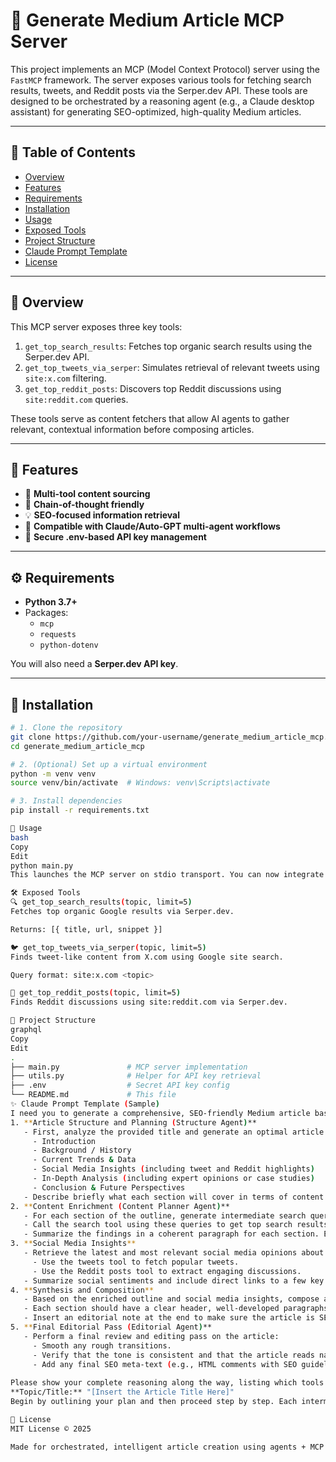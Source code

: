 # 🧠 Generate Medium Article MCP Server

This project implements an MCP (Model Context Protocol) server using the `FastMCP` framework. The server exposes various tools for fetching search results, tweets, and Reddit posts via the Serper.dev API. These tools are designed to be orchestrated by a reasoning agent (e.g., a Claude desktop assistant) for generating SEO-optimized, high-quality Medium articles.

---

## 📌 Table of Contents

- [Overview](#overview)
- [Features](#features)
- [Requirements](#requirements)
- [Installation](#installation)
- [Usage](#usage)
- [Exposed Tools](#exposed-tools)
- [Project Structure](#project-structure)
- [Claude Prompt Template](#claude-prompt-template)
- [License](#license)

---

## 🧾 Overview

This MCP server exposes three key tools:

1. `get_top_search_results`: Fetches top organic search results using the Serper.dev API.
2. `get_top_tweets_via_serper`: Simulates retrieval of relevant tweets using `site:x.com` filtering.
3. `get_top_reddit_posts`: Discovers top Reddit discussions using `site:reddit.com` queries.

These tools serve as content fetchers that allow AI agents to gather relevant, contextual information before composing articles.

---

## 🌟 Features

- 🔧 **Multi-tool content sourcing**
- 🔁 **Chain-of-thought friendly**
- 💡 **SEO-focused information retrieval**
- 🧵 **Compatible with Claude/Auto-GPT multi-agent workflows**
- 🔐 **Secure .env-based API key management**

---

## ⚙️ Requirements

- **Python 3.7+**
- Packages:
  - `mcp`
  - `requests`
  - `python-dotenv`

You will also need a **Serper.dev API key**.

---

## 🚀 Installation

```bash
# 1. Clone the repository
git clone https://github.com/your-username/generate_medium_article_mcp.git
cd generate_medium_article_mcp

# 2. (Optional) Set up a virtual environment
python -m venv venv
source venv/bin/activate  # Windows: venv\Scripts\activate

# 3. Install dependencies
pip install -r requirements.txt

🧪 Usage
bash
Copy
Edit
python main.py
This launches the MCP server on stdio transport. You can now integrate it with any MCP-compatible client or orchestrator.

🛠️ Exposed Tools
🔍 get_top_search_results(topic, limit=5)
Fetches top organic Google results via Serper.dev.

Returns: [{ title, url, snippet }]

🐦 get_top_tweets_via_serper(topic, limit=5)
Finds tweet-like content from X.com using Google site search.

Query format: site:x.com <topic>

🧵 get_top_reddit_posts(topic, limit=5)
Finds Reddit discussions using site:reddit.com via Serper.dev.

🧱 Project Structure
graphql
Copy
Edit
.
├── main.py               # MCP server implementation
├── utils.py              # Helper for API key retrieval
├── .env                  # Secret API key config
└── README.md             # This file
✨ Claude Prompt Template (Sample)
I need you to generate a comprehensive, SEO-friendly Medium article based on a given topic [TOPIC]. You will act as a multi-agent orchestrator using a chain-of-thought approach. Here’s how you should proceed:
1. **Article Structure and Planning (Structure Agent)**
   - First, analyze the provided title and generate an optimal article outline that fits SEO guidelines. Your outline should include sections such as:
     - Introduction
     - Background / History
     - Current Trends & Data
     - Social Media Insights (including tweet and Reddit highlights)
     - In-Depth Analysis (including expert opinions or case studies)
     - Conclusion & Future Perspectives
   - Describe briefly what each section will cover in terms of content focus and SEO keywords.
2. **Content Enrichment (Content Planner Agent)**
   - For each section of the outline, generate intermediate search queries by combining the section title with the main topic. For example, for the "Background" section, use a query like “Background on [Topic]” to fetch relevant data.
   - Call the search tool using these queries to get top search results (titles, URLs, and snippets) and incorporate the insights.
   - Summarize the findings in a coherent paragraph for each section. Ensure the content is in a natural, engaging tone that both informs the reader and satisfies SEO best practices.
3. **Social Media Insights**
   - Retrieve the latest and most relevant social media opinions about the topic.
     - Use the tweets tool to fetch popular tweets.
     - Use the Reddit posts tool to extract engaging discussions.
   - Summarize social sentiments and include direct links to a few key tweets and Reddit threads. Explain how these insights validate current trends or public opinions on the topic.
4. **Synthesis and Composition**
   - Based on the enriched outline and social media insights, compose a detailed draft of the Medium article in Markdown format.
   - Each section should have a clear header, well-developed paragraphs, and include calls to action where relevant (e.g., “Read more…” links).
   - Insert an editorial note at the end to make sure the article is SEO-optimized. This note can mention that keywords were naturally integrated and that the content has been structured for maximum reader engagement and search visibility.
5. **Final Editorial Pass (Editorial Agent)**
   - Perform a final review and editing pass on the article:
     - Smooth any rough transitions.
     - Verify that the tone is consistent and that the article reads naturally.
     - Add any final SEO meta-text (e.g., HTML comments with SEO guidelines) at the end.
   
Please show your complete reasoning along the way, listing which tools you are calling and how each piece of data (search results, tweet snippets, Reddit excerpts) is being used to build each section. Finally, output the complete Medium article in Markdown format.
**Topic/Title:** "[Insert the Article Title Here]"
Begin by outlining your plan and then proceed step by step. Each intermediate reasoning step is welcome. Use available tools (search, tweet, and Reddit queries) as necessary to inform your final article.

📄 License
MIT License © 2025

Made for orchestrated, intelligent article creation using agents + MCP + Serper.dev.